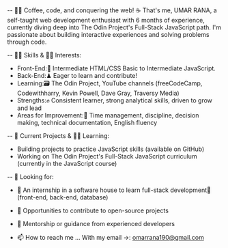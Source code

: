 -- 🙋‍♂️ Coffee, code, and conquering the web! ☕ That's me, UMAR RANA, a self-taught web development enthusiast with 6 months of experience, currently diving deep into The Odin Project's Full-Stack JavaScript path. I'm passionate about building interactive experiences and solving problems through code.

-- 🧑‍💻 Skills & 🧑‍🏫 Interests:
- Front-End:🧩 Intermediate HTML/CSS Basic to Intermediate JavaScript.
- Back-End:♟ Eager to learn and contribute!
- Learning:🗃 The Odin Project, YouTube channels (freeCodeCamp, Codewithharry, Kevin Powell, Dave Gray, Traversy Media)
- Strengths:✊ Consistent learner, strong analytical skills, driven to grow and lead
- Areas for Improvement:🧗 Time management, discipline, decision making, technical documentation, English fluency

-- 🧳 Current Projects & 🧑‍🏫 Learning:
- Building projects to practice JavaScript skills (available on GitHub)
- Working on The Odin Project's Full-Stack JavaScript curriculum (currently in the JavaScript course)

-- 👀 Looking for:
- 🚨 An internship in a software house to learn full-stack development🚀 (front-end, back-end, database)
- 🔦 Opportunities to contribute to open-source projects
- 🫅 Mentorship or guidance from experienced developers

-  📫 How to reach me ... With my email →: omarrana190@gmail.com
<!---
OmarRana-dev/omarrana-dev is a ✨ special ✨ repository because its `README.md` (this file) appears on your GitHub profile.
You can click the Preview link to take a look at your changes.
--->
